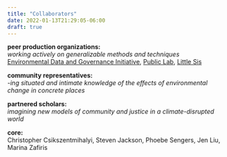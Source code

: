 ```yaml
---
title: "Collaborators"
date: 2022-01-13T21:29:05-06:00
draft: true
---
```

**peer production organizations:**\
*working actively on generalizable methods and techniques*\
[Environmental Data and Governance Initiative](https://envirodatagov.org/), [Public Lab](https://publiclab.org/), [Little Sis](https://littlesis.org/)

**community representatives:**\
*-ing situated and intimate knowledge of the effects of environmental change in concrete places*

**partnered scholars:**\
*imagining new models of community and justice in a climate-disrupted world*

**core:**\
Christopher Csikszentmihalyi, Steven Jackson, Phoebe Sengers, Jen Liu, Marina Zafiris